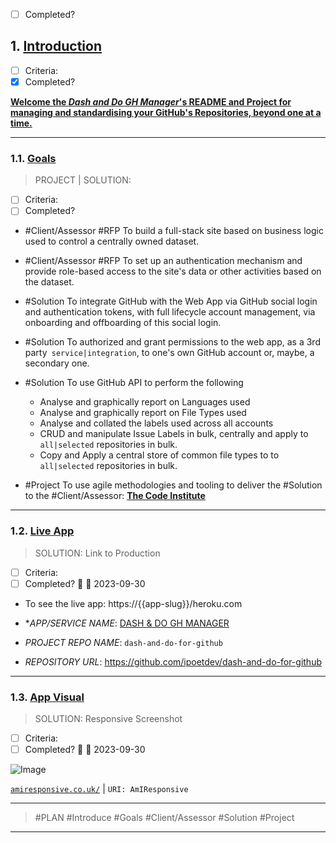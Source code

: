 -   [ ] Completed?

## 1. [Introduction](#introduction)

-   [ ] Criteria:
-   [x] Completed?

**<ins>Welcome the _Dash and Do GH Manager_'s README and Project for managing and standardising your GitHub's
Repositories, beyond one at a time.</ins>**

---

### 1.1. [Goals](#goals)

> PROJECT | SOLUTION:

-   [ ] Criteria:
-   [ ] Completed?

-   #Client/Assessor #RFP To build a full-stack site based on business logic used to control a centrally owned dataset.
-   #Client/Assessor #RFP To set up an authentication mechanism and provide role-based access to the site's data or other
    activities based on the dataset.

-   #Solution To integrate GitHub with the Web App via GitHub social login and authentication tokens, with full lifecycle
    account management, via onboarding and offboarding of this social login.
-   #Solution To authorized and grant permissions to the web app, as a 3rd party` service|integration`, to one's own
    GitHub account or, maybe, a secondary one.
-   #Solution To use GitHub API to perform the following
    -   Analyse and graphically report on Languages used
    -   Analyse and graphically report on File Types used
    -   Analyse and collated the labels used across all accounts
    -   CRUD and manipulate Issue Labels in bulk, centrally and apply to `all|selected` repositories in bulk.
    -   Copy and Apply a central store of common file types to to `all|selected` repositories in bulk.
-   #Project To use agile methodologies and tooling to deliver the #Solution to the #Client/Assessor: **<ins>The Code
    Institute</ins>**

---

### 1.2. [Live App](#live-app)

> SOLUTION: Link to Production

-   [ ] Criteria:
-   [ ] Completed? 🛫 📅 2023-09-30

-   To see the live app: https://{{app-slug}}/heroku.com

-   \*_APP/SERVICE NAME_: <ins>DASH &amp; DO GH MANAGER</ins>
-   _PROJECT REPO NAME_: `dash-and-do-for-github`
-   _REPOSITORY URL_: https://github.com/ipoetdev/dash-and-do-for-github

---

### 1.3. [App Visual](#app-visuals)

> SOLUTION: Responsive Screenshot

-   [ ] Criteria:
-   [ ] Completed? 🛫 📅 2023-09-30

![Image]()

[`amiresponsive.co.uk/`](https://amiresponsive.co.uk/ 'Am I Responsive: amiresponsive.co. uk/') | `URI: AmIResponsive`

---

> #PLAN #Introduce #Goals #Client/Assessor #Solution #Project

---
